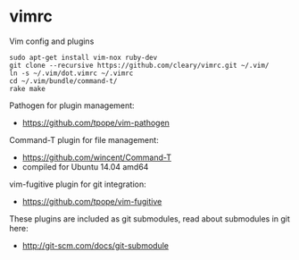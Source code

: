 vimrc
=====

Vim config and plugins

````
sudo apt-get install vim-nox ruby-dev
git clone --recursive https://github.com/cleary/vimrc.git ~/.vim/
ln -s ~/.vim/dot.vimrc ~/.vimrc
cd ~/.vim/bundle/command-t/
rake make
````


Pathogen for plugin management:
  - https://github.com/tpope/vim-pathogen

Command-T plugin for file management:
  - https://github.com/wincent/Command-T
  - compiled for Ubuntu 14.04 amd64

vim-fugitive plugin for git integration:
  - https://github.com/tpope/vim-fugitive

These plugins are included as git submodules, read about submodules in git here:
  - http://git-scm.com/docs/git-submodule

